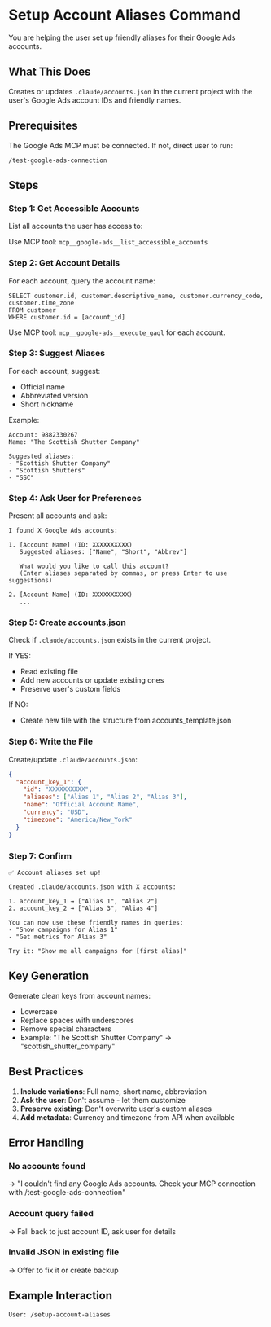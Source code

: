 # Setup Account Aliases Command

You are helping the user set up friendly aliases for their Google Ads accounts.

## What This Does

Creates or updates `.claude/accounts.json` in the current project with the user's Google Ads account IDs and friendly names.

## Prerequisites

The Google Ads MCP must be connected. If not, direct user to run:
```
/test-google-ads-connection
```

## Steps

### Step 1: Get Accessible Accounts

List all accounts the user has access to:

Use MCP tool: `mcp__google-ads__list_accessible_accounts`

### Step 2: Get Account Details

For each account, query the account name:

```gaql
SELECT customer.id, customer.descriptive_name, customer.currency_code, customer.time_zone
FROM customer
WHERE customer.id = [account_id]
```

Use MCP tool: `mcp__google-ads__execute_gaql` for each account.

### Step 3: Suggest Aliases

For each account, suggest:
- Official name
- Abbreviated version
- Short nickname

Example:
```
Account: 9882330267
Name: "The Scottish Shutter Company"

Suggested aliases:
- "Scottish Shutter Company"
- "Scottish Shutters"
- "SSC"
```

### Step 4: Ask User for Preferences

Present all accounts and ask:

```
I found X Google Ads accounts:

1. [Account Name] (ID: XXXXXXXXXX)
   Suggested aliases: ["Name", "Short", "Abbrev"]

   What would you like to call this account?
   (Enter aliases separated by commas, or press Enter to use suggestions)

2. [Account Name] (ID: XXXXXXXXXX)
   ...
```

### Step 5: Create accounts.json

Check if `.claude/accounts.json` exists in the current project.

If YES:
- Read existing file
- Add new accounts or update existing ones
- Preserve user's custom fields

If NO:
- Create new file with the structure from accounts_template.json

### Step 6: Write the File

Create/update `.claude/accounts.json`:

```json
{
  "account_key_1": {
    "id": "XXXXXXXXXX",
    "aliases": ["Alias 1", "Alias 2", "Alias 3"],
    "name": "Official Account Name",
    "currency": "USD",
    "timezone": "America/New_York"
  }
}
```

### Step 7: Confirm

```
✅ Account aliases set up!

Created .claude/accounts.json with X accounts:

1. account_key_1 → ["Alias 1", "Alias 2"]
2. account_key_2 → ["Alias 3", "Alias 4"]

You can now use these friendly names in queries:
- "Show campaigns for Alias 1"
- "Get metrics for Alias 3"

Try it: "Show me all campaigns for [first alias]"
```

## Key Generation

Generate clean keys from account names:
- Lowercase
- Replace spaces with underscores
- Remove special characters
- Example: "The Scottish Shutter Company" → "scottish_shutter_company"

## Best Practices

1. **Include variations**: Full name, short name, abbreviation
2. **Ask the user**: Don't assume - let them customize
3. **Preserve existing**: Don't overwrite user's custom aliases
4. **Add metadata**: Currency and timezone from API when available

## Error Handling

### No accounts found
→ "I couldn't find any Google Ads accounts. Check your MCP connection with /test-google-ads-connection"

### Account query failed
→ Fall back to just account ID, ask user for details

### Invalid JSON in existing file
→ Offer to fix it or create backup

## Example Interaction

```
User: /setup-account-aliases